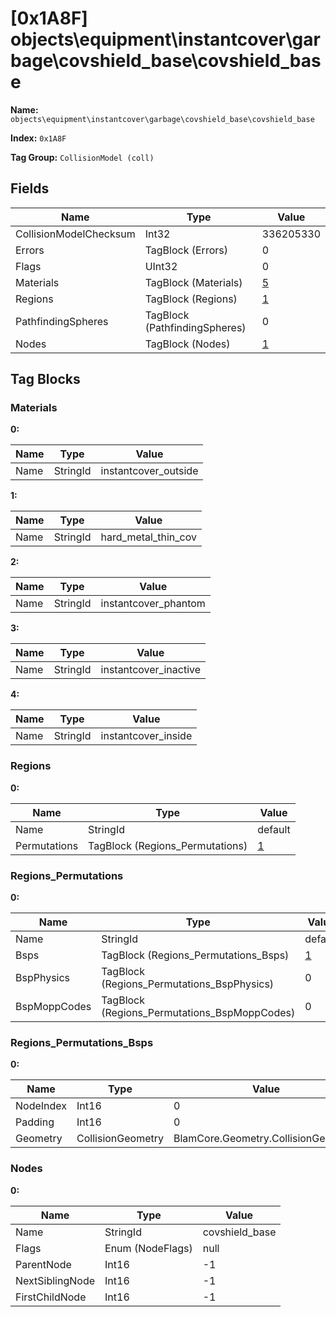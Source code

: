 # [0x1A8F] objects\equipment\instantcover\garbage\covshield_base\covshield_base

**Name:** ```objects\equipment\instantcover\garbage\covshield_base\covshield_base```

**Index:** ```0x1A8F```

**Tag Group:** ```CollisionModel (coll)```

## Fields

Name	| Type	| Value
---	|---	|---	|
CollisionModelChecksum	|Int32	|336205330
Errors	|TagBlock (Errors)	|0
Flags	|UInt32	|0
Materials	|TagBlock (Materials)	|[5](#materials)
Regions	|TagBlock (Regions)	|[1](#regions)
PathfindingSpheres	|TagBlock (PathfindingSpheres)	|0
Nodes	|TagBlock (Nodes)	|[1](#nodes)


## Tag Blocks

### Materials

**0:**

Name	| Type	| Value
---	|---	|---	|
Name	|StringId	|instantcover_outside


**1:**

Name	| Type	| Value
---	|---	|---	|
Name	|StringId	|hard_metal_thin_cov


**2:**

Name	| Type	| Value
---	|---	|---	|
Name	|StringId	|instantcover_phantom


**3:**

Name	| Type	| Value
---	|---	|---	|
Name	|StringId	|instantcover_inactive


**4:**

Name	| Type	| Value
---	|---	|---	|
Name	|StringId	|instantcover_inside


### Regions

**0:**

Name	| Type	| Value
---	|---	|---	|
Name	|StringId	|default
Permutations	|TagBlock (Regions_Permutations)	|[1](#regions_permutations)


### Regions_Permutations

**0:**

Name	| Type	| Value
---	|---	|---	|
Name	|StringId	|default
Bsps	|TagBlock (Regions_Permutations_Bsps)	|[1](#regions_permutations_bsps)
BspPhysics	|TagBlock (Regions_Permutations_BspPhysics)	|0
BspMoppCodes	|TagBlock (Regions_Permutations_BspMoppCodes)	|0


### Regions_Permutations_Bsps

**0:**

Name	| Type	| Value
---	|---	|---	|
NodeIndex	|Int16	|0
Padding	|Int16	|0
Geometry	|CollisionGeometry	|BlamCore.Geometry.CollisionGeometry


### Nodes

**0:**

Name	| Type	| Value
---	|---	|---	|
Name	|StringId	|covshield_base
Flags	|Enum (NodeFlags)	|null
ParentNode	|Int16	|-1
NextSiblingNode	|Int16	|-1
FirstChildNode	|Int16	|-1


